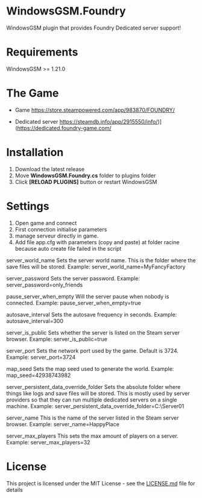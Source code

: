 # WindowsGSM.Foundry
WindowsGSM plugin that provides Foundry Dedicated server support!

# Requirements
WindowsGSM >= 1.21.0

# The Game

- Game
https://store.steampowered.com/app/983870/FOUNDRY/

- Dedicated server
https://steamdb.info/app/2915550/info/)](https://dedicated.foundry-game.com/

# Installation

1. Download the latest release
2. Move **WindowsGSM.Foundry.cs** folder to plugins folder
3. Click **[RELOAD PLUGINS]** button or restart WindowsGSM

# Settings

1. Open game and connect
2. First connection initialise parameters
3. manage serveur directly in game.
4. Add file app.cfg with parameters (copy and paste) at folder racine because auto create file failed in the script

server_world_name
Sets the server world name. This is the folder where the save files will be stored.
Example: server_world_name=MyFancyFactory

server_password
Sets the server password.
Example: server_password=only_friends

pause_server_when_empty
Will the server pause when nobody is connected.
Example: pause_server_when_empty=true

autosave_interval
Sets the autosave frequency in seconds.
Example: autosave_interval=300

server_is_public
Sets whether the server is listed on the Steam server browser.
Example: server_is_public=true

server_port
Sets the network port used by the game. Default is 3724.
Example: server_port=3724

map_seed
Sets the map seed used to generate the world.
Example: map_seed=42938743982

server_persistent_data_override_folder
Sets the absolute folder where things like logs and save files will be stored. This is mostly used by server providers so that they can run multiple dedicated servers on a single machine.
Example: server_persistent_data_override_folder=C:\Server01

server_name
This is the name of the server listed in the Steam server browser.
Example: server_name=HappyPlace

server_max_players
This sets the max amount of players on a server.
Example: server_max_players=32

# License
This project is licensed under the MIT License  - see the [LICENSE.md](LICENSE) file for details
